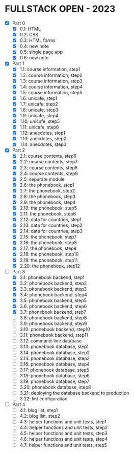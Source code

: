 # FULLSTACK OPEN - 2023

- [x] Part 0
  - [x] 0.1: HTML
  - [x] 0.2: CSS
  - [x] 0.3: HTML forms
  - [x] 0.4: new note
  - [x] 0.5: single page app
  - [x] 0.6: new note
- [x] Part 1
  - [x] 1.1: course information, step1
  - [x] 1.2: course information, step2
  - [x] 1.3: course information, step3
  - [x] 1.4: course information, step4
  - [x] 1.5: course information, step5
  - [x] 1.6: unicafe, step1
  - [x] 1.7: unicafe, step2
  - [x] 1.8: unicafe, step3
  - [x] 1.9: unicafe, step4
  - [x] 1.10: unicafe, step5
  - [x] 1.11: unicafe, step6
  - [x] 1.12: anecdotes, step1
  - [x] 1.13: anecdotes, step2
  - [x] 1.14: anecdotes, step3
- [x] Part 2
  - [x] 2.1: course contents, step6
  - [x] 2.2: course contents, step7
  - [x] 2.3: course contents, step8
  - [x] 2.4: course contents, step9
  - [x] 2.5: separate module
  - [x] 2.6: the phonebook, step1
  - [x] 2.7: the phonebook, step2
  - [x] 2.8: the phonebook, step3
  - [x] 2.9: the phonebook, step4
  - [x] 2.10: the phonebook, step5
  - [x] 2.11: the phonebook, step6
  - [x] 2.12: data for countries, step1
  - [x] 2.13: data for countries, step2
  - [x] 2.14: data for countries, step3
  - [x] 2.15: the phonebook, step7
  - [x] 2.16: the phonebook, step8
  - [x] 2.17: the phonebook, step9
  - [x] 2.18: the phonebook, step10
  - [x] 2.19: the phonebook, step11
  - [x] 2.20: the phonebook, step12
- [ ] Part 3
  - [x] 3.1: phonebook backend, step1
  - [x] 3.2: phonebook backend, step2
  - [x] 3.3: phonebook backend, step3
  - [x] 3.4: phonebook backend, step4
  - [x] 3.5: phonebook backend, step5
  - [x] 3.6: phonebook backend, step6
  - [x] 3.7: phonebook backend, step7
  - [ ] 3.8: phonebook backend, step8
  - [ ] 3.9: phonebook backend, step9
  - [ ] 3.10: phonebook backend, step10
  - [ ] 3.11: phonebook backend, step11
  - [ ] 3.12: command-line database
  - [ ] 3.13: phonebook database, step1
  - [ ] 3.14: phonebook database, step2
  - [ ] 3.14: phonebook database, step2
  - [ ] 3.16: phonebook database, step4
  - [ ] 3.17: phonebook database, step5
  - [ ] 3.18: phonebook database, step6
  - [ ] 3.19: phonebook database, step7
  - [ ] 3.20: phonebook database, step8
  - [ ] 3.21: deploying the database backend to production
  - [ ] 3.22: lint configuration
- [ ] Part 4
  - [ ] 4.1: blog list, step1
  - [ ] 4.2: blog list, step2
  - [ ] 4.3: helper functions and unit tests, step1
  - [ ] 4.4: helper functions and unit tests, step2
  - [ ] 4.5: helper functions and unit tests, step3
  - [ ] 4.6: helper functions and unit tests, step4
  - [ ] 4.7: helper functions and unit tests, step5
